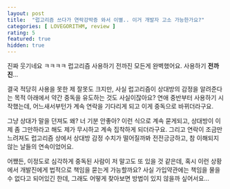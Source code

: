 ```yaml
---
layout: post
title:  "럽고리즘 쓰다가 연락강박증 와서 이별.. 이거 개발자 고소 가능한가요?"
categories: [ LOVEGORITHM, review ]
rating: 5
featured: true
hidden: true
---
```


진짜 웃기네요 ㅋㅋㅋㅋ 럽고리즘 사용하기 전까진 모든게 완벽했어요. 사용하기 <b>전까진</b>...

결국 적당히 사용을 못한 제 잘못도 크지만, 사실 럽고리즘이 상대방의 감정을 알려준다는 목적 아래에서 약간 중독을 유도하는 것도 사실이잖아요? 연애 중반부터 사용하기 시작했는데, 어느새서부턴가 계속 연락을 기다리게 되고 이게 중독으로 바뀌더라구요.

그냥 상대가 말을 던져도 왜? 너 기분 안좋아? 이런 식으로 계속 묻게되고, 상대방이 이제 좀 그만하라고 해도 제가 무시하고 계속 집착하게 되더라구요. 그리고 연락이 조금만 느려져도 럽고리즘 상에서 상대방 감정 수치가 떨어질까봐 전전긍긍하고, 참 이해되지 않는 날들의 연속이었어요.

어쨌든, 이정도로 심각하게 중독된 사람이 저 말고도 또 있을 것 같은데, 혹시 이런 상황에서 개발진에게 법적으로 책임을 묻는게 가능할까요? 사실 가입약관에는 책임을 물을 수 없다고 되어있긴 한데, 그래도 어떻게 찾아보면 방법이 있지 않을까 싶어서요...